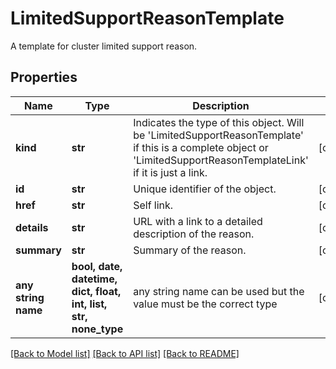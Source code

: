# LimitedSupportReasonTemplate

A template for cluster limited support reason.

## Properties
Name | Type | Description | Notes
------------ | ------------- | ------------- | -------------
**kind** | **str** | Indicates the type of this object. Will be &#39;LimitedSupportReasonTemplate&#39; if this is a complete object or &#39;LimitedSupportReasonTemplateLink&#39; if it is just a link. | [optional] 
**id** | **str** | Unique identifier of the object. | [optional] 
**href** | **str** | Self link. | [optional] 
**details** | **str** | URL with a link to a detailed description of the reason. | [optional] 
**summary** | **str** | Summary of the reason. | [optional] 
**any string name** | **bool, date, datetime, dict, float, int, list, str, none_type** | any string name can be used but the value must be the correct type | [optional]

[[Back to Model list]](../README.md#documentation-for-models) [[Back to API list]](../README.md#documentation-for-api-endpoints) [[Back to README]](../README.md)


